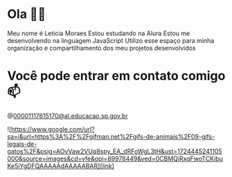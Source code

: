 # Ola 👋🏻
Meu nome é Leticia Moraes
Estou estudando na Alura
Estou me desenvolvendo na linguagem JavaScript
Utilizo esse espaço para minha organização e compartilhamento dos meu projetos desenvolvidos

# Você pode entrar em contato comigo 📫
@00001117615170@al.educacao.sp.gov.br

![https://www.google.com/url?sa=i&url=https%3A%2F%2Fgifman.net%2Fgifs-de-animais%2F09-gifs-legais-de-gatos%2F&psig=AOvVaw2VUq8spy_EA_dRFoWgL3tH&ust=1724445241105000&source=images&cd=vfe&opi=89978449&ved=0CBMQjRxqFwoTCKibuKe5iYgDFQAAAAAdAAAAABAR](link)
